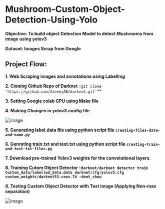 # Mushroom-Custom-Object-Detection-Using-Yolo

   **Objective: To build object Detection Model to detect Mushrooms from image using yolov3**
   
   **Dataset: Images Scrap from Google**
  
## Project Flow:
  **1. Web Scraping images and annotations using LabelImg**
  
  **2. Cloning Github Repo of Darknet**
      `!git clone 'https://github.com/AlexeyAB/darknet.git'`**
      
  **3. Setting Google colab GPU using Make file**
  
  **4. Making Changes in yolov3.config file**
  
  ![image](https://user-images.githubusercontent.com/90597433/183076476-fa24056c-793e-4fbd-8daa-51e7804a3d7e.png)
       
  **5. Generating label.data file using python script file `creating-files-data-and-name.py`**
  
  **6. Genrating train.txt and test.txt using python script file `creating-train-and-test-txt-files.py`**
  
  **7. Download pre-trained Yolov3 weights for the convolutional layers.**
  
  **8. Training Cutom Object Detector `!darknet/darknet detector train Custom_data/labelled_data.data darknet/cfg/yolov3.cfg custom_weights/darknet53.conv.74 -dont_show
`**

  **9. Testing Custom Object Detector with Test image (Applying Non-max separation)**
  
  ![image](https://user-images.githubusercontent.com/90597433/183078264-3fdcccf9-b981-407d-971a-aca767b3ee47.png)
